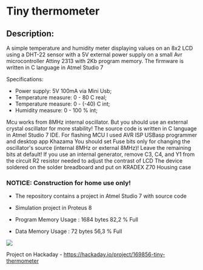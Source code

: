 # Tiny thermometer
## Description: 
A simple temperature and humidity meter displaying values on an 8x2 LCD using a DHT-22 sensor with a 5V external power supply
on a small Avr microcontroller Attiny 2313 with 2Kb program memory. The firmware is written in C language in Atmel Studio 7

Specifications:
- Power supply: 5V 100mA via Mini Usb;
- Temperature measure: 0 - 80 C real;
- Temperature measure: 0 - (-40) C int;
- Humidity measure: 0 - 100 % int;

Mcu works from 8MHz internal oscillator. But you should use an external crystal oscillator for more stability!
The source code is written in C language in Atmel Studio 7 IDE.
For flashing MCU I used AVR ISP USBasp programmer and desktop app Khazama 
You should set Fuse bits only for changing the oscillator's source (internal 8MHz or external 8MHz)! Leave the remaining bits at default!
If you use an internal generator, remove C3, C4, and Y1 from the circuit
R2 resistor needed to adjust the contrast of LCD
The device soldered on the solder breadboard and put on KRADEX Z70 Housing case

### NOTICE: Construction for home use only!

* The repository contains a project in Atmel Studio 7 with source code
* Simulation project in Proteus 8

* Program Memory Usage 	:	1684 bytes   82,2 % Full
* Data Memory Usage 		:	72 bytes   56,3 % Full

![](https://habrastorage.org/webt/wm/uf/z5/wmufz5xjcxuew-huxw3ny3s3f6g.jpeg)

Project on Hackaday - https://hackaday.io/project/169856-tiny-thermometer
